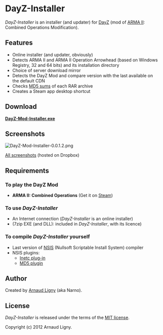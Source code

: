DayZ-Installer
==============

_DayZ-Installer_ is an installer (and updater) for [DayZ](http://dayzmod.com "DayZ official website") (mod of [ARMA II](http://www.arma2.com "ARMA II official website"): Combined Operations Modification).

Features
--------
* Online installer (and updater, obviously)
* Detects ARMA II and ARMA II Operation Arrowhead (based on Windows Registry, 32 and 64 bits) and its installation directory
* Choice of server download mirror
* Detects the DayZ Mod and compare version with the last available on the default CDN
* Checks [MD5 sums](http://en.wikipedia.org/wiki/Md5sum) of each RAR archive
* Creates a Steam app desktop shortcut

Download
--------

**[DayZ-Mod-Installer.exe](http://goo.gl/Sv23d)**

Screenshots
-----------

![DayZ-Mod-Installer-0.0.1.2.png](http://goo.gl/5O0z1 "DayZ-Mod-Installer-0.0.1.2.png")

[All screenshots](https://www.dropbox.com/sh/836n57kutvvztv3/AAB4RVX7ISSXdTQWOs29R0jqa?dl=0) (hosted on Dropbox)

Requirements
------------

### To play the DayZ Mod ###
* **ARMA II: Combined Operations** (Get it on [Steam](http://store.steampowered.com/sub/4639/))

### To use _DayZ-Installer_ ###
* An Internet connection (_DayZ-Installer_ is an online installer)
* (7zip EXE (and DLL): included in _DayZ-Installer_, with its licence)

### To compile _DayZ-Installer_ yourself ###
* Last version of [NSIS](http://nsis.sourceforge.net) (Nullsoft Scriptable Install System) compiler
* NSIS plugins:
  * [Inetc plug-in](http://nsis.sourceforge.net/Inetc_plug-in)
  * [MD5 plugin](http://nsis.sourceforge.net/MD5_plugin)

Author
------

Created by [Arnaud Ligny](http://narno.org) (aka Narno).

License
-------

_DayZ-Installer_ is released under the terms of the [MIT license](http://opensource.org/licenses/MIT).

Copyright (c) 2012 Arnaud Ligny.

